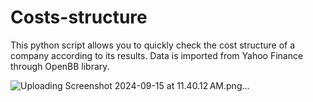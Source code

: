 # Costs-structure
This python script allows you to quickly check the cost structure of a company according to its results. Data is imported from Yahoo Finance through OpenBB library.

![Uploading Screenshot 2024-09-15 at 11.40.12 AM.png…]()
